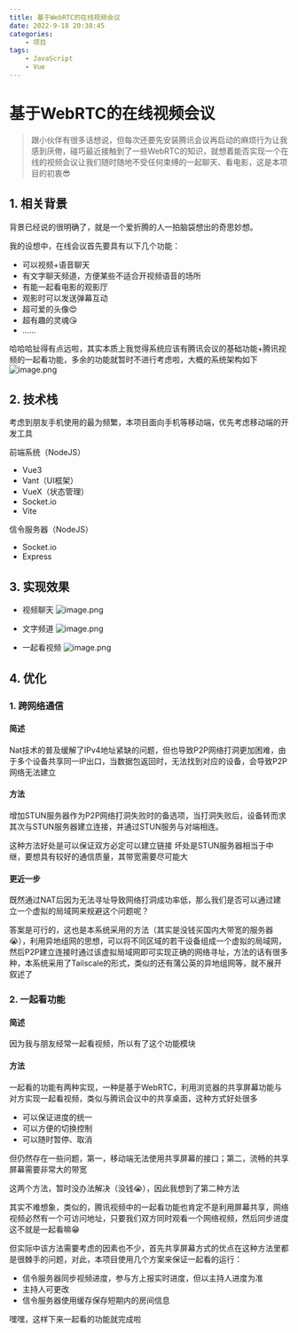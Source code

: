 ```yaml
---
title: 基于WebRTC的在线视频会议
date: 2022-9-18 20:38:45
categories: 
    - 项目
tags: 
    - JavaScript
    - Vue
---
```

# 基于WebRTC的在线视频会议

> 跟小伙伴有很多话想说，但每次还要先安装腾讯会议再启动的麻烦行为让我感到厌倦，碰巧最近接触到了一些WebRTC的知识，就想着能否实现一个在线的视频会议让我们随时随地不受任何束缚的一起聊天、看电影，这是本项目的初衷😎


## 1. 相关背景
背景已经说的很明确了，就是一个爱折腾的人一拍脑袋想出的奇思妙想。

我的设想中，在线会议首先要具有以下几个功能：
- 可以视频+语音聊天
- 有文字聊天频道，方便某些不适合开视频语音的场所
- 有能一起看电影的观影厅
- 观影时可以发送弹幕互动
- 超可爱的头像😍
- 超有趣的灵魂😘
- ......

哈哈哈扯得有点远啦，其实本质上我觉得系统应该有腾讯会议的基础功能+腾讯视频的一起看功能，多余的功能就暂时不进行考虑啦，大概的系统架构如下
![image.png](https://s2.loli.net/2023/08/30/pKViPFawDOGAqbC.png)


## 2. 技术栈
考虑到朋友手机使用的最为频繁，本项目面向手机等移动端，优先考虑移动端的开发工具

前端系统（NodeJS）
- Vue3
- Vant（UI框架）
- VueX（状态管理）
- Socket.io
- Vite

信令服务器（NodeJS）
- Socket.io
- Express

## 3. 实现效果

- 视频聊天
![image.png](https://s2.loli.net/2023/08/30/c9LNIWS4vAjrzQC.png)

- 文字频道
![image.png](https://s2.loli.net/2023/08/30/CDWaiq36AMXpdNm.png)

- 一起看视频
![image.png](https://s2.loli.net/2023/08/30/9rl2w1SFxZavVIA.png)

## 4. 优化
### 1. 跨网络通信
####  简述
Nat技术的普及缓解了IPv4地址紧缺的问题，但也导致P2P网络打洞更加困难，由于多个设备共享同一IP出口，当数据包返回时，无法找到对应的设备，会导致P2P网络无法建立


####  方法
增加STUN服务器作为P2P网络打洞失败时的备选项，当打洞失败后，设备转而求其次与STUN服务器建立连接，并通过STUN服务与对端相连。

这种方法好处是可以保证双方必定可以建立链接
坏处是STUN服务器相当于中继，要想具有较好的通信质量，其带宽需要尽可能大

####  更近一步
既然通过NAT后因为无法寻址导致网络打洞成功率低，那么我们是否可以通过建立一个虚拟的局域网来规避这个问题呢？

答案是可行的，这也是本系统采用的方法（其实是没钱买国内大带宽的服务器😭），利用异地组网的思想，可以将不同区域的若干设备组成一个虚拟的局域网，然后P2P建立连接时通过该虚拟局域网即可实现正确的网络寻址，方法的话有很多种，本系统采用了Tailscale的形式，类似的还有蒲公英的异地组网等，就不展开叙述了

### 2. 一起看功能
####  简述
因为我与朋友经常一起看视频，所以有了这个功能模块

#### 方法
一起看的功能有两种实现，一种是基于WebRTC，利用浏览器的共享屏幕功能与对方实现一起看视频，类似与腾讯会议中的共享桌面，这种方式好处很多

- 可以保证进度的统一
- 可以方便的切换控制
- 可以随时暂停、取消

但仍然存在一些问题，第一，移动端无法使用共享屏幕的接口；第二，流畅的共享屏幕需要非常大的带宽

这两个方法，暂时没办法解决（没钱😭），因此我想到了第二种方法

其实不难想象，类似的，腾讯视频中的一起看功能也肯定不是利用屏幕共享，网络视频必然有一个可访问地址，只要我们双方同时观看一个网络视频，然后同步进度这不就是一起看嘛😁

但实际中该方法需要考虑的因素也不少，首先共享屏幕方式的优点在这种方法里都是很棘手的问题，对此，本项目使用几个方案来保证一起看的运行：

- 信令服务器同步视频进度，参与方上报实时进度，但以主持人进度为准
- 主持人可更改
- 信令服务器使用缓存保存短期内的房间信息

嘿嘿，这样下来一起看的功能就完成啦